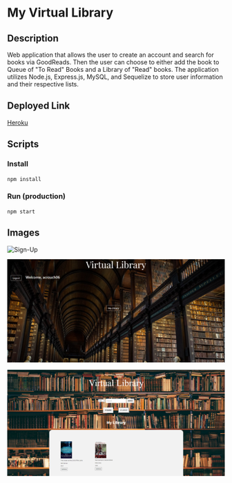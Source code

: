 # My Virtual Library

## Description
Web application that allows the user to create an account and search for books via GoodReads. Then the user can choose to either add the book to Queue of "To Read" Books and a Library of "Read" books. The application utilizes Node.js, Express.js, MySQL, and Sequelize to store user information and their respective lists.

## Deployed Link

[Heroku](https://calm-shelf-58513.herokuapp.com/)

## Scripts

### Install
    npm install
### Run (production)
    npm start

## Images
![Sign-Up](/assets/demoImages/sign-up.png "Sign-Up Page")

![Home](/assets/demoImages/homepage.PNG "Homepage")

![My Library](/assets/demoImages/mylibrary.PNG "My Library")